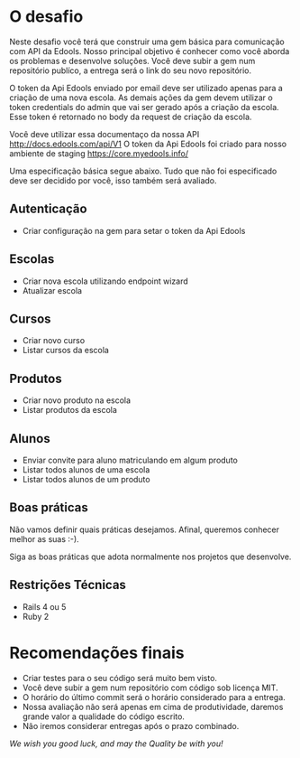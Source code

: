 # O desafio

Neste desafio você terá que construir uma gem básica para comunicação com API da Edools. 
Nosso principal objetivo é conhecer como você aborda os problemas e desenvolve soluções.
Você deve subir a gem num repositório publíco, a entrega será o link do seu novo repositório.

O token da Api Edools enviado por email deve ser utilizado apenas para a criação de uma nova escola. 
As demais ações da gem devem utilizar o token credentials do admin que vai ser gerado após a criação da escola.
Esse token é retornado no body da request de criação da escola.

Você deve utilizar essa documentaço da nossa API http://docs.edools.com/api/V1 
O token da Api Edools foi criado para nosso ambiente de staging https://core.myedools.info/

Uma especificação básica segue abaixo. Tudo que não foi especificado deve ser decidido por você, isso também será avaliado.

## Autenticação

- Criar configuração na gem para setar o token da Api Edools

## Escolas

- Criar nova escola utilizando endpoint wizard
- Atualizar escola

## Cursos

- Criar novo curso
- Listar cursos da escola

## Produtos

- Criar novo produto na escola
- Listar produtos da escola

## Alunos

- Enviar convite para aluno matriculando em algum produto
- Listar todos alunos de uma escola
- Listar todos alunos de um produto

## Boas práticas

Não vamos definir quais práticas desejamos. Afinal, queremos conhecer melhor as suas :-).

Siga as boas práticas que adota normalmente nos projetos que desenvolve.

## Restrições Técnicas

- Rails 4 ou 5
- Ruby 2

# Recomendações finais

- Criar testes para o seu código será muito bem visto.
- Você deve subir a gem num repositório com código sob licença MIT.
- O horário do último commit será o horário considerado para a entrega.
- Nossa avaliação não será apenas em cima de produtividade, daremos grande valor a qualidade do código escrito.
- Não iremos considerar entregas após o prazo combinado.

*We wish you good luck, and may the Quality be with you!*
